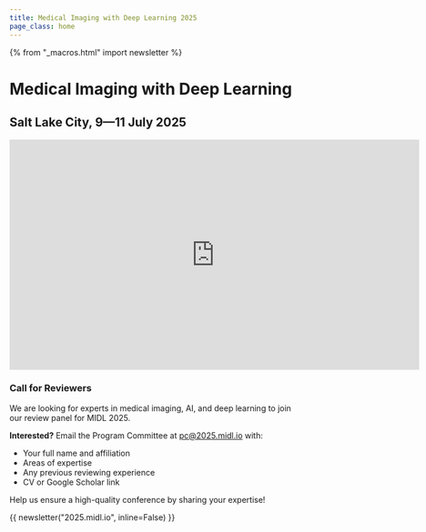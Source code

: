 ```yaml
---
title: Medical Imaging with Deep Learning 2025
page_class: home
---
```

{% from "_macros.html" import newsletter %}

# Medical Imaging with Deep Learning
## Salt Lake City, 9—11 July 2025

<!--<p class="primary-photo centered">
    <img alt="Utah" src="/images/midl-25-arches.jpg">
</p>-->

<div style="text-align: center;">
<iframe width="720" height="405" src="https://www.youtube.com/embed/TcsJES1UgjY?si=7RtXqwoe1je39725" title="MIDL 2025 at SLC" frameborder="0" allow="accelerometer; autoplay; clipboard-write; encrypted-media; gyroscope; picture-in-picture; web-share" referrerpolicy="strict-origin-when-cross-origin" allowfullscreen></iframe>
</div>

### Call for Reviewers

We are looking for experts in medical imaging, AI, and deep learning to join our review panel for MIDL 2025.

**Interested?**  Email the Program Committee at [pc@2025.midl.io](mailto:pc@2025.midl.io) with:   

* Your full name and affiliation
* Areas of expertise
* Any previous reviewing experience
* CV or Google Scholar link

Help us ensure a high-quality conference by sharing your expertise!


{{ newsletter("2025.midl.io", inline=False) }}
